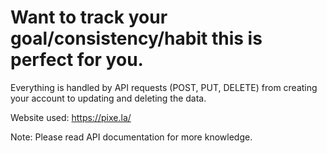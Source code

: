 # Want to track your goal/consistency/habit this is perfect for you.

Everything is handled by API requests (POST, PUT, DELETE) from creating your account to updating and deleting the data.

Website used: https://pixe.la/

Note: Please read API documentation for more knowledge.